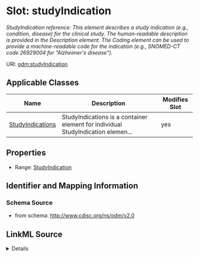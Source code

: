 # Slot: studyIndication


_StudyIndication reference: This element describes a study indication (e.g., condition, disease) for the clinical study. The human-readable description is provided in the Description element. The Coding element can be used to provide a machine-readable code for the indication (e.g., SNOMED-CT code 26929004 for "Alzheimer's disease")._



URI: [odm:studyIndication](http://www.cdisc.org/ns/odm/v2.0/studyIndication)



<!-- no inheritance hierarchy -->




## Applicable Classes

| Name | Description | Modifies Slot |
| --- | --- | --- |
[StudyIndications](StudyIndications.md) | StudyIndications is a container element for individual StudyIndication elemen... |  yes  |







## Properties

* Range: [StudyIndication](StudyIndication.md)





## Identifier and Mapping Information







### Schema Source


* from schema: http://www.cdisc.org/ns/odm/v2.0




## LinkML Source

<details>
```yaml
name: studyIndication
description: 'StudyIndication reference: This element describes a study indication
  (e.g., condition, disease) for the clinical study. The human-readable description
  is provided in the Description element. The Coding element can be used to provide
  a machine-readable code for the indication (e.g., SNOMED-CT code 26929004 for "Alzheimer''s
  disease").'
from_schema: http://www.cdisc.org/ns/odm/v2.0
rank: 1000
alias: studyIndication
domain_of:
- StudyIndications
range: StudyIndication

```
</details>